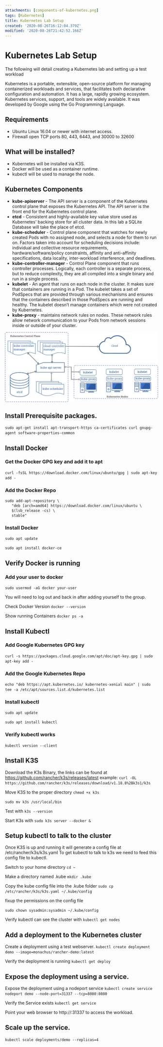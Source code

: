```yaml
---
attachments: [components-of-kubernetes.png]
tags: [Kubernetes]
title: Kubernetes Lab Setup
created: '2020-08-26T16:12:04.379Z'
modified: '2020-08-26T21:42:52.166Z'
---
```


# Kubernetes Lab Setup

The following will detail creating a Kubernetes lab and setting up a test workload

Kubernetes is a portable, extensible, open-source platform for managing containerized workloads and services, that facilitates both declarative configuration and automation. It has a large, rapidly growing ecosystem. Kubernetes services, support, and tools are widely available. It was developed by Google using the Go Programming Language.

## Requirements

* Ubuntu Linux 16.04 or newer with internet access.
* Firewall open TCP ports 80, 443, 6443, and 30000 to 32600

## What will be installed?

* Kubernetes will be installed via K3S.
* Docker will be used as a container runtime.
* kubectl will be used to manage the node.

## Kubernetes Components

* **kube-apiserver**  - The API server is a component of the Kubernetes control plane that exposes the Kubernetes API. The API server is the front end for the Kubernetes control plane.
* **etcd**  -  Consistent and highly-available key value store used as Kubernetes' backing store for all cluster data.  In this lab a SQLite Database will take the place of etcd. 
* **kube-scheduler**  - Control plane component that watches for newly created Pods with no assigned node, and selects a node for them to run on. Factors taken into account for scheduling decisions include: individual and collective resource requirements, hardware/software/policy constraints, affinity and anti-affinity specifications, data locality, inter-workload interference, and deadlines.
* **kube-controller-manager**  - Control Plane component that runs controller processes. Logically, each controller is a separate process, but to reduce complexity, they are all compiled into a single binary and run in a single process.
* **kubelet**  - An agent that runs on each node in the cluster. It makes sure that containers are running in a Pod. The kubelet takes a set of PodSpecs that are provided through various mechanisms and ensures that the containers described in those PodSpecs are running and healthy. The kubelet doesn’t manage containers which were not created by Kubernetes.
* **kube-proxy**  - maintains network rules on nodes. These network rules allow network communication to your Pods from network sessions inside or outside of your cluster.


![components-of-kubernetes](../attachments/components-of-kubernetes.png)

## Install Prerequisite packages. 

`sudo apt-get install apt-transport-https ca-certificates curl gnupg-agent software-properties-common`

## Install Docker

### Get the Docker GPG key and add it to apt
`curl -fsSL https://download.docker.com/linux/ubuntu/gpg | sudo apt-key add -`

### Add the Docker Repo
```
sudo add-apt-repository \
   "deb [arch=amd64] https://download.docker.com/linux/ubuntu \
   $(lsb_release -cs) \
   stable"
```

### Install Docker
`sudo apt update`

`sudo apt install docker-ce`

## Verify Docker is running

### Add your user to docker
`sudo usermod -aG docker your-user`

You will need to log out and back in after adding yourself to the group. 

Check Docker Version
`docker --version`

Show running Containers
`docker ps -a`

## Install Kubectl

### Add Google Kubernetes GPG key
`curl -s https://packages.cloud.google.com/apt/doc/apt-key.gpg | sudo apt-key add -`

### Add the Google Kubernetes Repo
`echo "deb https://apt.kubernetes.io/ kubernetes-xenial main" | sudo tee -a /etc/apt/sources.list.d/kubernetes.list`

### Install kubectl
`sudo apt update`

`sudo apt install kubectl`

### Verify kubectl works
`kubectl version --client`


## Install K3S

Download the K3s Binary, the links can be found at https://github.com/rancher/k3s/releases/latest
example:
`curl -OL https://github.com/rancher/k3s/releases/download/v1.18.8%2Bk3s1/k3s`

Move K3S to the proper directory
`chmod +x k3s `

`sudo mv k3s /usr/local/bin`

Test with 
`k3s --version`

Start K3s with 
`sudo k3s server --docker &`

## Setup kubectl to talk to the cluster

Once K3S is up and running it will generate a config file at /etc/rancher/k3s/k3s.yaml
To get kubectl to talk to k3s we need to feed this config file to kubectl.  

Switch to your home directory
`cd ~`

Make a directory named .kube
`mkdir .kube`

Copy the kube config file into the .kube folder 
`sudo cp /etc/rancher/k3s/k3s.yaml ~/.kube/config`

fixup the permissions on the config file

`sudo chown sysadmin:sysadmin ~/.kube/config`

Verify kubectl can see the cluster with 
`kubectl get nodes`

## Add a deployment to the Kubernetes cluster

Create a deployment using a test webserver.
`kubectl create deployment demo --image=monachus/rancher-demo:latest`

Verify the deployment is running
`kubectl get deploy`

## Expose the deployment using a service. 

Expose the deployment using a nodeport service
`kubectl create service nodeport demo --node-port=31337 --tcp=8080:8080`

Verify the Service exists
`kubectl get service`

Point your web browser to http://<node IP>:31337 to access the workload.

## Scale up the service. 
`kubectl scale deployments/demo --replicas=4`








